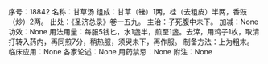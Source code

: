 序号：18842
名称：甘草汤
组成：甘草（锉）1两，桂（去粗皮）半两，香豉（炒）2两。
出处：《圣济总录》卷一五九。
主治：子死腹中未下。
加减：None
功效：None
用法用量：每服5钱匕，水1盏半，煎至1盏。去滓，用鸡子1枚，取清打转入药内，再同煎7分，稍热服，须臾未下，再作服。
制备方法：上为粗末。
临床应用：None
各家论述：None
用药禁忌：None
附注：None

